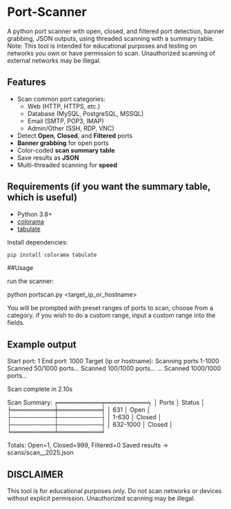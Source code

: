 # Port-Scanner
A python port scanner with open, closed, and filtered port detection, banner grabbing, JSON outputs, using threaded scanning with a summary table. Note: This tool is intended for educational purposes and testing on networks you own or have permission to scan. Unauthorized scanning of external networks may be illegal.

## Features

- Scan common port categories:  
  - Web (HTTP, HTTPS, etc.)  
  - Database (MySQL, PostgreSQL, MSSQL)  
  - Email (SMTP, POP3, IMAP)  
  - Admin/Other (SSH, RDP, VNC)  
- Detect **Open**, **Closed**, and **Filtered** ports  
- **Banner grabbing** for open ports  
- Color-coded **scan summary table**  
- Save results as **JSON**  
- Multi-threaded scanning for **speed**

## Requirements (if you want the summary table, which is useful)

- Python 3.8+  
- [colorama](https://pypi.org/project/colorama/)  
- [tabulate](https://pypi.org/project/tabulate/)  

Install dependencies:

```bash
pip install colorama tabulate
```


##Usage

run the scanner:

python portscan.py <target_ip_or_hostname>

You will be prompted with preset ranges of ports to scan, choose from a category.
if you wish to do a custom range, input a custom range into the fields.



## Example output
Start port: 1
End port: 1000
Target (ip or hostname): <your target>
Scanning ports 1-1000
Scanned 50/1000 ports...
Scanned 100/1000 ports...
...
Scanned 1000/1000 ports...

Scan complete in 2.10s

Scan Summary:
╒══════════╤══════════╕
│ Ports    │ Status   │
╞══════════╪══════════╡
│ 631      │ Open     │
├──────────┼──────────┤
│ 1-630    │ Closed   │
├──────────┼──────────┤
│ 632-1000 │ Closed   │
╘══════════╧══════════╛

Totals: Open=1, Closed=999, Filtered=0
Saved results -> scans/scan_<target>_2025.json


## DISCLAIMER

This tool is for educational purposes only. Do not scan networks or devices without explicit permission. Unauthorized scanning may be illegal.
